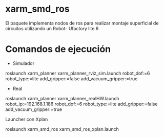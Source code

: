 # xarm_smd_ros
El paquete implementa nodos de ros para realizar montaje superficial de circuitos utilizando un Robot- Ufactory lite 6

# Comandos de ejecución

* Simulador

roslaunch xarm_planner xarm_planner_rviz_sim.launch robot_dof:=6 robot_type:=lite  add_gripper:=false add_vacuum_gripper:=true

* Real

roslaunch xarm_planner xarm_planner_realHW.launch robot_ip:=192.168.1.186 robot_dof:=6 robot_type:=lite add_gripper:=false add_vacuum_gripper:=true


Launcher con Xplan 

roslaunch xarm_smd_ros xarm_smd_ros_xplan.launch
